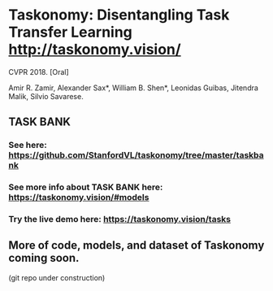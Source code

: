 # Taskonomy: Disentangling Task Transfer Learning http://taskonomy.vision/ 

CVPR 2018. [Oral]

Amir R. Zamir, Alexander Sax*, William B. Shen*, Leonidas Guibas, Jitendra Malik, Silvio Savarese. 

## TASK BANK
### See here: https://github.com/StanfordVL/taskonomy/tree/master/taskbank
### See more info about TASK BANK here: https://taskonomy.vision/#models
### Try the live demo here: https://taskonomy.vision/tasks

## More of code, models, and dataset of Taskonomy coming soon. 

(git repo under construction)
